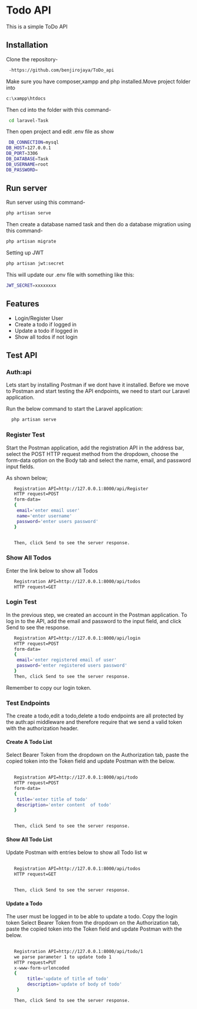 
# Todo API

This is a simple ToDo API



## Installation

Clone the repository-

```bash
 -https://github.com/benjirojaya/ToDo_api

```

Make sure you have composer,xampp and php installed.Move project folder into
```bash
c:\xampp\htdocs

```

Then cd into the folder with this command-
```bash
 cd laravel-Task

```


Then open project and edit .env file as show
```bash
 DB_CONNECTION=mysql
DB_HOST=127.0.0.1
DB_PORT=3306
DB_DATABASE=Task
DB_USERNAME=root
DB_PASSWORD=
```


## Run server
Run server using this command-


```bash
php artisan serve
```
 

Then create a database named task and then do a database migration using this command-
```bash
php artisan migrate
```


Setting up JWT
```bash
php artisan jwt:secret
```

This will update our .env file with something like this:
```bash
JWT_SECRET=xxxxxxxx
```



## Features

- Login/Register User
- Create a todo if logged in
- Update a todo if logged in
- Show all todos if not login


## Test API
### Auth:api
Lets start by installing Postman if we dont have it installed.
Before we move to Postman and start testing the API endpoints, we need to start our Laravel application.

Run the below command to start the Laravel application:

```bash
  php artisan serve
```
###  Register Test
Start the Postman application, add the registration API in the address bar, select the POST HTTP request method from the dropdown, choose the form-data option on the Body tab and select the name, email, and password input fields.

As shown below;

```bash
   Registration API=http://127.0.0.1:8000/api/Register
   HTTP request=POST
   form-data=
   {
    email='enter email user'
    name='enter username'
    password='enter users password'
   }


   Then, click Send to see the server response.
```

### Show All Todos
Enter the link below to show all Todos
```bash
   Registration API=http://127.0.0.1:8000/api/todos
   HTTP request=GET
```
### Login Test
In the previous step, we created an account in the Postman application. To log in to the API, add the email and password to the input field, and click Send to see the response.

```bash
   Registration API=http://127.0.0.1:8000/api/login
   HTTP request=POST
   form-data=
   {
    email='enter registered email of user'
    password='enter registered users password'
   }
   Then, click Send to see the server response.
```
Remember to copy our login token.


### Test Endpoints
The create a todo,edit a todo,delete a todo endpoints are all protected by the auth:api middleware and therefore require that we send a valid token with the authorization header.
#### Create A Todo List
Select Bearer Token from the dropdown on the Authorization tab, paste the copied token into the Token field and update Postman with the below.

```bash
    
   Registration API=http://127.0.0.1:8000/api/todo
   HTTP request=POST
   form-data=
   {
    title='enter title of todo'
    description='enter content  of todo'
   }


   Then, click Send to see the server response.
```
#### Show All Todo List

Update Postman with entries below to show all Todo list w
```bash
    
   Registration API=http://127.0.0.1:8000/api/todos
   HTTP request=GET


   Then, click Send to see the server response.
```
#### Update a Todo
The user must be logged in to be able to update a todo.
Copy the login token
Select Bearer Token from the dropdown on the Authorization tab, paste the copied token into the Token field and update Postman with the below.
```bash
    
   Registration API=http://127.0.0.1:8000/api/todo/1
   we parse parameter 1 to update todo 1
   HTTP request=PUT
   x-www-form-urlencoded
   {
        title='update of title of todo'
        description='update of body of todo'
    }

   Then, click Send to see the server response.
```


